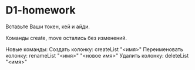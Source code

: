 # D1-homework

Вставьте Ваши токен, кей и айди.

Команды create, move остались без изменений.

Новые команды:
    Создать колонку: createList "<имя>"
    Переименовать колонку: renameList "<имя>" "<новое имя>"
    Удалить колонку: deleteList "<имя>"
    
